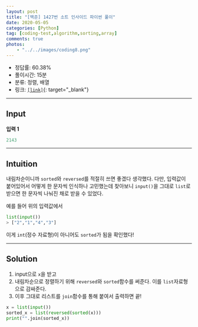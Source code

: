 ```yaml
---
layout: post
title: "[백준] 1427번 소트 인사이드 파이썬 풀이"
date: 2020-05-05
categories: [Python]
tag: [coding-test,algorithm,sorting,array]
comments: true
photos:
    - "../../images/coding8.png"
---
```


* 정답률: 60.38%
* 풀이시간: 15분
* 분류: 정렬, 배열
* 링크: [`[link]`](https://www.acmicpc.net/problem/1427){: target="_blank"}

----
## Input

**입력 1**

~~~~python
2143
~~~~


---
## Intuition

내림차순이니까 `sorted`와 `reversed`를 적절히 쓰면 좋겠다 생각했다.
다만, 입력값이 붙어있어서 어떻게 한 문자씩 인식하나 고민했는데 찾아보니 `input()`을 그대로 `list`로 받으면 
한 문자씩 나눠진 채로 받을 수 있었다.

예를 들어 위의 입력값에서

~~~python
list(input())
> ["2","1","4","3"]
~~~

이게 `int`(정수 자료형)이 아니어도 `sorted`가 됨을 확인했다!


--- 
## Solution

1. input으로 `x`을 받고
2. 내림차순으로 정렬하기 위해 `reversed`와 `sorted`함수를 써준다. 이를 `list`자료형으로 감싸준다.
3. 이후 그대로 리스트를 `join`함수를 통해 붙여서 출력하면 끝!


~~~python
x = list(input())
sorted_x = list(reversed(sorted(x)))
print("".join(sorted_x))
~~~
